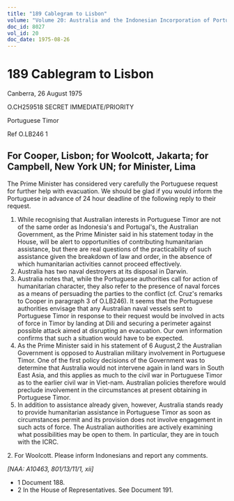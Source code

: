 ```yaml
---
title: "189 Cablegram to Lisbon"
volume: "Volume 20: Australia and the Indonesian Incorporation of Portuguese Timor, 1974-1976"
doc_id: 8027
vol_id: 20
doc_date: 1975-08-26
---
```


# 189 Cablegram to Lisbon

Canberra, 26 August 1975

O.CH259518 SECRET IMMEDIATE/PRIORITY

Portuguese Timor

Ref O.LB246 1

## For Cooper, Lisbon; for Woolcott, Jakarta; for Campbell, New York UN; for Minister, Lima

The Prime Minister has considered very carefully the Portuguese request for further help with evacuation. We should be glad if you would inform the Portuguese in advance of 24 hour deadline of the following reply to their request.

  1. While recognising that Australian interests in Portuguese Timor are not of the same order as Indonesia's and Portugal's, the Australian Government, as the Prime Minister said in his statement today in the House, will be alert to opportunities of contributing humanitarian assistance, but there are real questions of the practicability of such assistance given the breakdown of law and order, in the absence of which humanitarian activities cannot proceed effectively.
  2. Australia has two naval destroyers at its disposal in Darwin.
  3. Australia notes that, while the Portuguese authorities call for action of humanitarian character, they also refer to the presence of naval forces as a means of persuading the parties to the conflict (cf. Cruz's remarks to Cooper in paragraph 3 of O.LB246). It seems that the Portuguese authorities envisage that any Australian naval vessels sent to Portuguese Timor in response to their request would be involved in acts of force in Timor by landing at Dili and securing a perimeter against possible attack aimed at disrupting an evacuation. Our own information confirms that such a situation would have to be expected.
  4. As the Prime Minister said in his statement of 6 August,2 the Australian Government is opposed to Australian military involvement in Portuguese Timor. One of the first policy decisions of the Government was to determine that Australia would not intervene again in land wars in South East Asia, and this applies as much to the civil war in Portuguese Timor as to the earlier civil war in Viet-nam. Australian policies therefore would preclude involvement in the circumstances at present obtaining in Portuguese Timor.
  5. In addition to assistance already given, however, Australia stands ready to provide humanitarian assistance in Portuguese Timor as soon as circumstances permit and its provision does not involve engagement in such acts of force. The Australian authorities are actively examining what possibilities may be open to them. In particular, they are in touch with the ICRC.



2\. For Woolcott. Please inform Indonesians and report any comments.

_[NAA: A10463, 801/13/11/1, xii]_

  * 1 Document 188. 
  * 2 In the House of Representatives. See Document 191.


